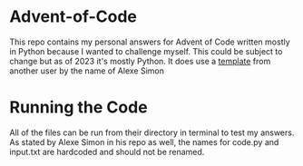 # Advent-of-Code
This repo contains my personal answers for Advent of Code written mostly in Python because I wanted to challenge myself. This could be subject to change but as of 2023 it's mostly Python. It does use a [template]([url](https://github.com/AlexeSimon/adventofcode)) from another user by the name of Alexe Simon 

# Running the Code
All of the files can be run from their directory in terminal to test my answers. As stated by Alexe Simon in his repo as well, the names for code.py and input.txt are hardcoded and should not be renamed.
